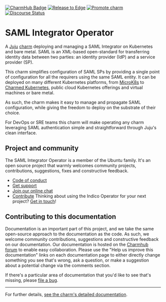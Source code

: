 [![CharmHub Badge](https://charmhub.io/saml-integrator/badge.svg)](https://charmhub.io/saml-integrator)
[![Release to Edge](https://github.com/canonical/saml-integrator-operator/actions/workflows/test_and_publish_charm.yaml/badge.svg)](https://github.com/canonical/saml-integrator-operator/actions/workflows/test_and_publish_charm.yaml)
[![Promote charm](https://github.com/canonical/saml-integrator-operator/actions/workflows/promote_charm.yaml/badge.svg)](https://github.com/canonical/saml-integrator-operator/actions/workflows/promote_charm.yaml)
[![Discourse Status](https://img.shields.io/discourse/status?server=https%3A%2F%2Fdiscourse.charmhub.io&style=flat&label=CharmHub%20Discourse)](https://discourse.charmhub.io)

# SAML Integrator Operator

A [Juju](https://juju.is/) [charm](https://juju.is/docs/olm/charmed-operators)
deploying and managing a SAML Integrator on Kubernetes and bare metal. SAML
is an XML-based open-standard for transferring identity data between two parties:
an identity provider (IdP) and a service provider (SP).

This charm simplifies configuration of SAML SPs by providing a single point
of configuration for all the requirers using the same SAML entity. It can be
deployed on many different Kubernetes platforms, from [MicroK8s](https://microk8s.io)
to [Charmed Kubernetes](https://ubuntu.com/kubernetes), public cloud Kubernetes
offerings and virtual machines or bare metal.

As such, the charm makes it easy to manage and propagate SAML configuration, while
giving the freedom to deploy on the substrate of their choice.

For DevOps or SRE teams this charm will make operating any charm leveraging SAML
authentication simple and straightforward through Juju's clean interface.

## Project and community

The SAML Integrator Operator is a member of the Ubuntu family. It's an open source
project that warmly welcomes community projects, contributions, suggestions,
fixes and constructive feedback.
* [Code of conduct](https://ubuntu.com/community/code-of-conduct)
* [Get support](https://discourse.charmhub.io/)
* [Join our online chat](https://chat.charmhub.io/charmhub/channels/charm-dev)
* [Contribute](https://charmhub.io/indico/docs/how-to-contribute)
Thinking about using the Indico Operator for your next project? [Get in touch](https://chat.charmhub.io/charmhub/channels/charm-dev)!

## Contributing to this documentation

Documentation is an important part of this project, and we take the same open-source approach to the documentation as the code. As such, we welcome community contributions, suggestions and constructive feedback on our documentation. Our documentation is hosted on the [Charmhub forum](https://charmhub.io/saml-integrator/docs) to enable easy collaboration. Please use the "Help us improve this documentation" links on each documentation page to either directly change something you see that's wrong, ask a question, or make a suggestion about a potential change via the comments section.

If there's a particular area of documentation that you'd like to see that's missing, please [file a bug](https://github.com/canonical/saml-integrator-operator/issues).

---

For further details,
[see the charm's detailed documentation](https://charmhub.io/saml-integrator/docs).
